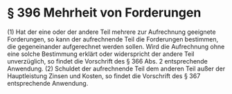# § 396 Mehrheit von Forderungen
(1) Hat der eine oder der andere Teil mehrere zur Aufrechnung geeignete Forderungen, so kann der aufrechnende Teil die Forderungen bestimmen, die gegeneinander aufgerechnet werden sollen. Wird die Aufrechnung ohne eine solche Bestimmung erklärt oder widerspricht der andere Teil unverzüglich, so findet die Vorschrift des § 366 Abs. 2 entsprechende Anwendung.
(2) Schuldet der aufrechnende Teil dem anderen Teil außer der Hauptleistung Zinsen und Kosten, so findet die Vorschrift des § 367 entsprechende Anwendung.